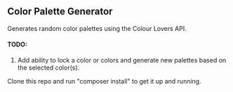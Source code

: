 ## Color Palette Generator

Generates random color palettes using the Colour Lovers API.

#### TODO:

1. Add ability to lock a color or colors and generate new palettes based on the selected color(s).

Clone this repo and run "composer install" to get it up and running.